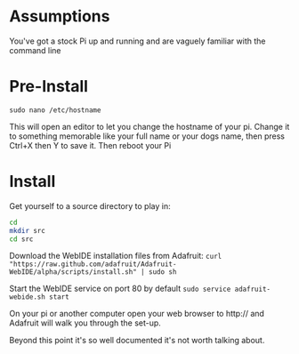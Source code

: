 Assumptions
===========

You've got a stock Pi up and running and are vaguely familiar with the command
line

Pre-Install
===========

`sudo nano /etc/hostname`

This will open an editor to let you change the hostname of your pi. Change it
to something memorable like your full name or your dogs name, then press Ctrl+X
then Y to save it. Then reboot your Pi

Install
=======

Get yourself to a source directory to play in:

```sh
cd
mkdir src
cd src

```


Download the WebIDE installation files from Adafruit:
`curl "https://raw.github.com/adafruit/Adafruit-WebIDE/alpha/scripts/install.sh" | sudo sh`

Start the WebIDE service on port 80 by default
`sudo service adafruit-webide.sh start`

On your pi or another computer open your web browser to http://<hostname> and
Adafruit will walk you through the set-up.

Beyond this point it's so well documented it's not worth talking about.
